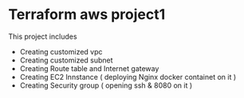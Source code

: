 # Terraform aws project1
This project includes

* Creating customized vpc
* Creating customized subnet
* Creating Route table and Internet gateway
* Creating EC2 Innstance ( deploying Nginx docker containet on it )
* Creating Security group ( opening ssh & 8080 on it )


